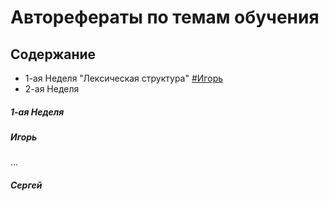 # Авторефераты по темам обучения

## Содержание
* 1-ая Неделя "Лексическая структура" [#Игорь]()
* 2-ая Неделя

##### 1-ая Неделя 
##### Игорь
...
##### Сергей
